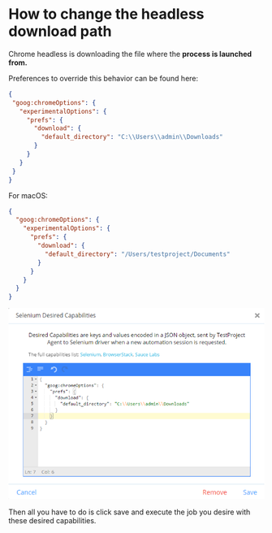 # How to change the headless download path

Chrome headless is downloading the file where the **process is launched from.**

Preferences to override this behavior can be found here:

```json
{
 "goog:chromeOptions": {
   "experimentalOptions": {
     "prefs": {
       "download": {
         "default_directory": "C:\\Users\\admin\\Downloads" 
       } 
     } 
   } 
 } 
}
```

For macOS:

```json
{ 
  "goog:chromeOptions": {
    "experimentalOptions": {
      "prefs": {
        "download": {
          "default_directory": "/Users/testproject/Documents" 
        } 
      } 
    } 
  } 
}
```

![](<../../.gitbook/assets/image (457) (1) (1).png>)

Then all you have to do is click save and execute the job you desire with these desired capabilities.
